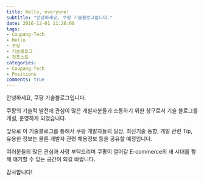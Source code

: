 ```yaml
---
title: Hello, everyone!
subtitle: "안녕하세요, 쿠팡 기술블로그입니다."
date: 2016-12-01 11:26:00
tags:
- Coupang-Tech
- Hello
- 쿠팡
- 기술블로그
- 첫포스트
categories:
- Coupang-Tech
- Positions
comments: true
---
```


안녕하세요, 쿠팡 기술블로그입니다.

쿠팡의 기술적 발전에 관심이 많은 개발자분들과 소통하기 위한 창구로서 기술 블로그를 개설, 운영하게 되었습니다.

앞으로 이 기술블로그를 통해서 쿠팡 개발자들의 일상, 최신기술 동향, 개발 관련 Tip, 유용한 정보는 물론 개발자 관련 채용정보 등을 공유할 예정입니다.

여러분들의 많은 관심과 사랑 부탁드리며 쿠팡이 열어갈 E-commerce의 새 시대를 함께 얘기할 수 있는 공간이 되길 바랍니다.

감사합니다!
